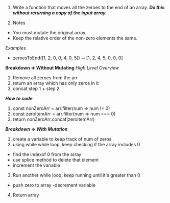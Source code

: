 1. Write a function that moves all the zeroes to the end of an array. **_Do this without returning a copy of the input array._**

2. Notes

- You must mutate the original array.
- Keep the relative order of the non-zero elements the same.

_Examples_

- zeroesToEnd([1, 2, 0, 0, 4, 0, 5]) ➞ [1, 2, 4, 5, 0, 0, 0]

**Breakdown => Without Mutating**
_High Level Overview_

1. Remove all zeroes from the arr
2. return an array which has only zeros in it
3. concat step 1 + step 2

**_How to code_**

1. const nonZeroArr = arr.filter(num => num != 0)
2. const zeroItemArr = arr.filter(num => num === 0)
3. return nonZeroArr.concat(zeroItemArr)

**_Breakdown => With Mutation_**

1. create a variable to keep track of num of zeros
2. using while while loop, keep checking if the array includes 0

- find the indexof 0 from the array
- use splice method to delete that element
- increment the variable

3. Run another while loop, keep running until it's greater than 0

- push zero to array
  -decrement variable

4. Return array
